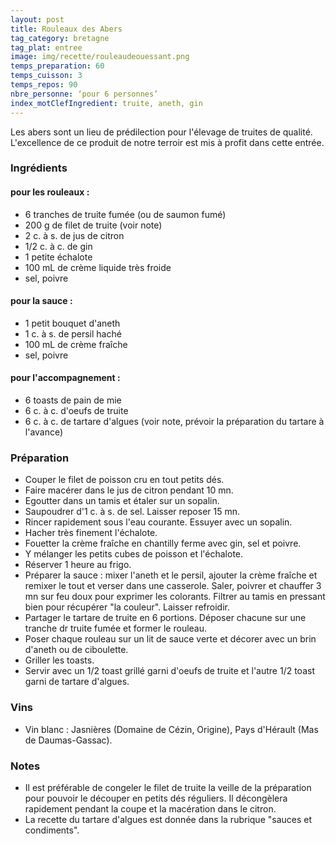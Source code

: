 ```yaml
---
layout: post
title: Rouleaux des Abers
tag_category: bretagne
tag_plat: entree
image: img/recette/rouleaudeouessant.png
temps_preparation: 60
temps_cuisson: 3
temps_repos: 90
nbre_personne: ‘pour 6 personnes’
index_motClefIngredient: truite, aneth, gin
---
```

Les abers sont un lieu de prédilection pour l'élevage de truites de qualité. L'excellence de ce produit de notre terroir est mis à profit dans cette entrée.

### Ingrédients
#### pour les rouleaux :
* 6 tranches de truite fumée (ou de saumon fumé)
* 200 g de filet de truite (voir note)
* 2 c. à s. de jus de citron
* 1/2 c. à c. de gin
* 1 petite échalote
* 100 mL de crème liquide très froide
* sel, poivre
#### pour la sauce :
* 1 petit bouquet d'aneth
* 1 c. à s. de persil haché
* 100 mL  de crème fraîche
* sel, poivre
#### pour l'accompagnement :
* 6 toasts de pain de mie
* 6 c. à c. d'oeufs de truite
* 6 c. à c. de tartare d'algues (voir note, prévoir la préparation du tartare à l'avance)


### Préparation
* Couper le filet de poisson cru en tout petits dés.
* Faire macérer dans le jus de citron pendant 10 mn.
* Egoutter dans un tamis et étaler sur un sopalin.
* Saupoudrer d'1 c. à s. de sel. Laisser reposer 15 mn.
* Rincer rapidement sous l'eau courante. Essuyer avec un sopalin.
* Hacher très finement l'échalote.
* Fouetter la crème fraîche en chantilly ferme avec gin, sel et poivre.
* Y mélanger les petits cubes de poisson et l'échalote.
* Réserver 1 heure au frigo.
* Préparer la sauce : mixer l'aneth et le persil, ajouter la crème fraîche et remixer le tout et verser dans une casserole. Saler, poivrer et chauffer 3 mn sur feu doux pour exprimer les colorants. Filtrer au tamis en pressant bien pour récupérer "la couleur". Laisser refroidir.
* Partager le tartare de truite en 6 portions. Déposer chacune sur une tranche dr truite fumée et former le rouleau.
* Poser chaque rouleau sur un lit de sauce verte et décorer avec un brin d'aneth ou de ciboulette.
* Griller les toasts.
* Servir avec un 1/2 toast grillé garni d'oeufs de truite et l'autre 1/2 toast garni de tartare d'algues.  


### Vins
* Vin blanc : Jasnières (Domaine de Cézin, Origine), Pays d'Hérault (Mas de Daumas-Gassac).


### Notes
* Il est préférable de congeler le filet de truite la veille de la préparation pour pouvoir le découper en petits dés réguliers. Il décongèlera rapidement pendant la coupe et la macération dans le citron.
* La recette du tartare d'algues est donnée dans la rubrique "sauces et condiments".

